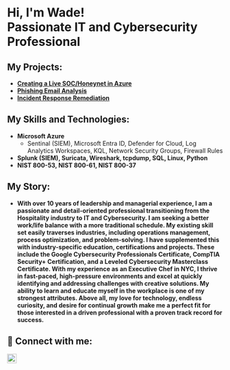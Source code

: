 <h1>Hi, I'm Wade! <br/><a>Passionate IT and Cybersecurity Professional</a></h1>

<h2>My Projects:</h2>

- <b>[Creating a Live SOC/Honeynet in Azure](https://github.com/wadegamache/Azure-SOC-Honeynet)</b>
- <b>[Phishing Email Analysis](https://github.com/wadegamache/Phishing-Email-Analysis)</b>
- <b>[Incident Response Remediation](https://github.com/wadegamache/Incident-Response-Remediation)</b>

<h2>My Skills and Technologies:</h2>

- <b>Microsoft Azure</b>
  - Sentinal (SIEM), Microsoft Entra ID, Defender for Cloud, Log Analytics Workspaces, KQL, Network Security Groups, Firewall Rules
- <b>Splunk (SIEM), Suricata, Wireshark, tcpdump, SQL, Linux, Python </b>
- <b>NIST 800-53, NIST 800-61, NIST 800-37 </b>
  
<h2>My Story:</h2>

- <b>With over 10 years of leadership and managerial experience, I am a passionate and detail-oriented professional transitioning from the Hospitality industry to IT and Cybersecurity. I am seeking a better work/life balance with a more traditional schedule. My existing skill set easily traverses industries, including operations management, process optimization, and problem-solving. I have supplemented this with industry-specific education, certifications and projects. These include the Google Cybersecurity Professionals Certificate, CompTIA Security+ Certification, and a Leveled Cybersecurity Masterclass Certificate. With my experience as an Executive Chef in NYC, I thrive in fast-paced, high-pressure environments and excel at quickly identifying and addressing challenges with creative solutions. My ability to learn and educate myself in the workplace is one of my strongest attributes. Above all, my love for technology, endless curiosity, and desire for continual growth make me a perfect fit for those interested in a driven professional with a proven track record for success. </b>


<h2> 🤳 Connect with me:</h2>

[<img align="left" alt="WadeGamache | LinkedIn" width="22px" src="https://cdn-icons-png.flaticon.com/256/174/174857.png" />][linkedin]

[linkedin]: https://www.linkedin.com/in/wade-gamache-502758142/


